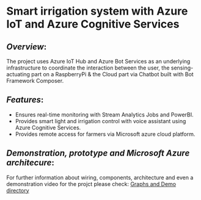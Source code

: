 # Smart irrigation system with Azure IoT and Azure Cognitive Services
## _Overview_:
The project uses Azure IoT Hub and Azure Bot Services as an underlying infrastructure to coordinate the interaction between the user, the sensing-actuating part on a RaspberryPi & the Cloud part via Chatbot built with Bot Framework Composer.
## _Features_:
- Ensures real-time monitoring with Stream Analytics Jobs and PowerBI.
- Provides smart light and irrigation control with voice assistant using Azure Cognitive Services.
- Provides remote access for farmers via Microsoft azure cloud platform.
## _Demonstration, prototype and Microsoft Azure architecure_:
For further information about wiring, components, architecture and even a demonstration video for the projct please check: [Graphs and Demo directory](https://github.com/dHARIZ-25/Smart-Irrigation-system-with-Azure-IoT-Suite-and-Azure-Congnitive-Services/tree/main/graphs%20and%20demo)

